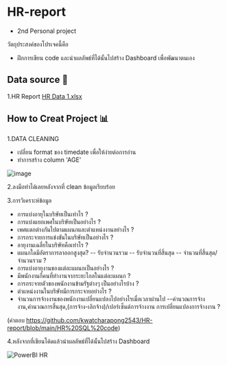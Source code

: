 # HR-report
- 2nd Personal project

วัตถุประสงค์ของโปรเจคนี้คือ

- ฝึกการเขียน code และนำผลลัพธ์ที่ได้นั้นไปสร้าง Dashboard เพื่อพัฒนาตนเอง

## Data source 📁

1.HR Report [HR Data 1.xlsx](https://github.com/kwatcharapong2543/HR-report/files/14319251/HR.Data.1.xlsx)

## How to Creat Project 📊

1.DATA CLEANING 

- เปลี่ยน format ของ timedate เพื่อให้ง่ายต่อการอ่าน
- ทำการสร้าง column 'AGE'

![image](https://github.com/kwatcharapong2543/HR-report/assets/158846091/7dcf261f-83ec-4594-a206-a877b7aefc8e)

2.ลงมือทำได้เลยหลังจากที่ clean ข้อมูลเรียบร้อย

3.การวิเคราะห์ข้อมูล
- การแบ่งอายุในบริษัทเป็นเท่าไร ? 
- การแบ่งแยกเพศในบริษัทเป็นอย่างไร ?
- เพศแตกต่างกันไปตามแผนกและตำแหน่งงานอย่างไร ?
- การกระจายการแข่งขันในบริษัทเป็นอย่างไร ?
- อายุงานเฉลี่ยในบริษัทคือเท่าไร ?
- แผนกใดมีอัตราการลาออกสูงสุด? -- รับจำนวนรวม -- รับจำนวนที่สิ้นสุด -- จำนวนที่สิ้นสุด/จำนวนรวม ?
- การแบ่งอายุงานของแต่ละแผนกเป็นอย่างไร ?
- มีพนักงานกี่คนที่ทำงานจากระยะไกลในแต่ละแผนก ?
- การกระจายตัวของพนักงานข้ามรัฐต่างๆ เป็นอย่างไรบ้าง ?
- ตำแหน่งงานในบริษัทมีการกระจายอย่างไร ?
- จำนวนการจ้างงานของพนักงานเปลี่ยนแปลงไปอย่างไรเมื่อเวลาผ่านไป --คำนวณการจ้างงาน,คำนวณการสิ้นสุด,(การจ้าง-เลิกจ้าง)/เปอร์เซ็นต์การจ้างงาน การเปลี่ยนแปลงการจ้างงาน ?

(คำตอบ https://github.com/kwatcharapong2543/HR-report/blob/main/HR%20SQL%20code)

4.หลังจากที่เขียนโค้ดแล้วนำผลลัพธ์ที่ได้นั้นไปสร้าง Dashboard

![PowerBI HR](https://github.com/kwatcharapong2543/HR-report/assets/158846091/685bf2ec-5e44-4772-bde8-7102db0fe145)












